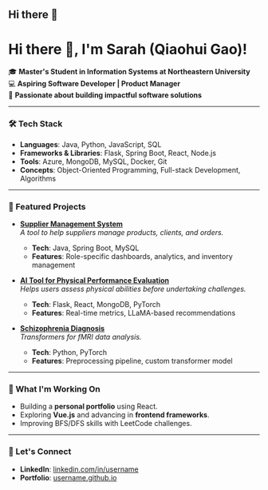 ## Hi there 👋
# Hi there 👋, I'm Sarah (Qiaohui Gao)!

🎓 **Master's Student in Information Systems at Northeastern University**  
💻 **Aspiring Software Developer | Product Manager**  
🌟 **Passionate about building impactful software solutions**  

---

### 🛠 Tech Stack
- **Languages**: Java, Python, JavaScript, SQL
- **Frameworks & Libraries**: Flask, Spring Boot, React, Node.js
- **Tools**: Azure, MongoDB, MySQL, Docker, Git
- **Concepts**: Object-Oriented Programming, Full-stack Development, Algorithms

---

### 📌 Featured Projects
- **[Supplier Management System](https://github.com/username/supplier-management)**  
  *A tool to help suppliers manage products, clients, and orders.*
  - **Tech**: Java, Spring Boot, MySQL  
  - **Features**: Role-specific dashboards, analytics, and inventory management  

- **[AI Tool for Physical Performance Evaluation](https://github.com/username/ai-performance-tool)**  
  *Helps users assess physical abilities before undertaking challenges.*
  - **Tech**: Flask, React, MongoDB, PyTorch  
  - **Features**: Real-time metrics, LLaMA-based recommendations  

- **[Schizophrenia Diagnosis](https://github.com/username/schizophrenia-diagnosis)**  
  *Transformers for fMRI data analysis.*
  - **Tech**: Python, PyTorch  
  - **Features**: Preprocessing pipeline, custom transformer model  

---

### 🔭 What I'm Working On
- Building a **personal portfolio** using React.  
- Exploring **Vue.js** and advancing in **frontend frameworks**.  
- Improving BFS/DFS skills with LeetCode challenges.  

---

### 🤝 Let's Connect
- **LinkedIn**: [linkedin.com/in/username](https://linkedin.com/in/username)  
- **Portfolio**: [username.github.io](https://username.github.io)  
